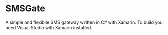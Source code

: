 # SMSGate
A simple and flexibile SMS gateway written in C# with Xamarin.
To build you need Visual Studio with Xamarin installed.
